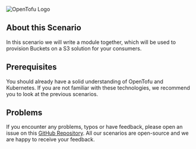 ![OpenTofu Logo](https://raw.githubusercontent.com/opentofu/brand-artifacts/main/full/transparent/SVG/on-light.svg)

## About this Scenario

In this scenario we will write a module together, which will be used to provision Buckets on a S3 solution for your consumers. 

## Prerequisites

You should already have a solid understanding of OpenTofu and Kubernetes. If you are not familiar with these technologies, we recommend you to look at the previous scenarios.

## Problems

If you encounter any problems, typos or have feedback, please open an issue on this [GitHub Repository](https://github.com/peak-scale/koda-scenarios). All our scenarios are open-source and we are happy to receive your feedback.